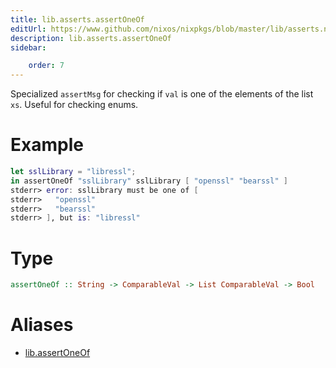 ```yaml
---
title: lib.asserts.assertOneOf
editUrl: https://www.github.com/nixos/nixpkgs/blob/master/lib/asserts.nix#L56C5
description: lib.asserts.assertOneOf
sidebar:

    order: 7
---
```


Specialized `assertMsg` for checking if `val` is one of the elements
of the list `xs`. Useful for checking enums.

# Example

```nix
let sslLibrary = "libressl";
in assertOneOf "sslLibrary" sslLibrary [ "openssl" "bearssl" ]
stderr> error: sslLibrary must be one of [
stderr>   "openssl"
stderr>   "bearssl"
stderr> ], but is: "libressl"
```

# Type

```haskell
assertOneOf :: String -> ComparableVal -> List ComparableVal -> Bool
```


# Aliases

- [lib.assertOneOf](reference/lib/lib-assertOneOf)


